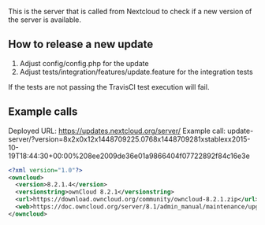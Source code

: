 This is the server that is called from Nextcloud to check if a new version of the server is available.

## How to release a new update

1. Adjust config/config.php for the update
2. Adjust tests/integration/features/update.feature for the integration tests

If the tests are not passing the TravisCI test execution will fail.

## Example calls

Deployed URL: https://updates.nextcloud.org/server/
Example call: update-server/?version=8x2x0x12x1448709225.0768x1448709281xstablexx2015-10-19T18:44:30+00:00%208ee2009de36e01a9866404f07722892f84c16e3e
```xml
<?xml version="1.0"?>
<owncloud>
  <version>8.2.1.4</version>
  <versionstring>ownCloud 8.2.1</versionstring>
  <url>https://download.owncloud.org/community/owncloud-8.2.1.zip</url>
  <web>https://doc.owncloud.org/server/8.1/admin_manual/maintenance/upgrade.html</web>
</owncloud>
```
